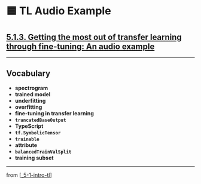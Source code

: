 # 🟦 TL Audio Example

## [**5.1.3.** Getting the most out of transfer learning through fine-tuning: An audio example](https://livebook.manning.com/book/deep-learning-with-javascript/chapter-5/48)

---

## **Vocabulary**

- **spectrogram**
- **trained model**
- **underfitting**
- **overfitting**
- **fine-tuning in transfer learning**
- **`trancatedBaseOutput`**
- **TypeScript**
- **`tf.SymbolicTensor`**
- **`trainable`**
- **attribute**
- **`balancedTrainValSplit`**
- **training subset**

---

from [[_5-1-intro-tl]]

[//begin]: # "Autogenerated link references for markdown compatibility"
[_5-1-intro-tl]: _5-1-intro-tl.md "🟦 Intro TL"
[//end]: # "Autogenerated link references"
